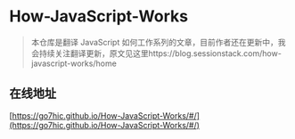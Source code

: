 # How-JavaScript-Works

> 本仓库是翻译 JavaScript 如何工作系列的文章，目前作者还在更新中，我会持续关注翻译更新，原文见这里https://blog.sessionstack.com/how-javascript-works/home

## 在线地址

[https://go7hic.github.io/How-JavaScript-Works/#/](https://go7hic.github.io/How-JavaScript-Works/#/)